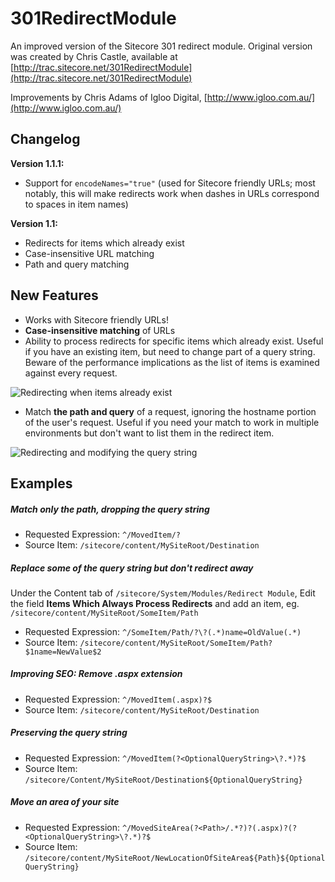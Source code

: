 301RedirectModule
=================

An improved version of the Sitecore 301 redirect module. Original version was created by Chris Castle, available at [http://trac.sitecore.net/301RedirectModule](http://trac.sitecore.net/301RedirectModule)

Improvements by Chris Adams of Igloo Digital, [http://www.igloo.com.au/](http://www.igloo.com.au/)

## Changelog ##

**Version 1.1.1:**

* Support for `encodeNames="true"` (used for Sitecore friendly URLs; most notably, this will make redirects work when dashes in URLs correspond to spaces in item names)

**Version 1.1:**

* Redirects for items which already exist
* Case-insensitive URL matching
* Path and query matching

## New Features ##

* Works with Sitecore friendly URLs!
* **Case-insensitive matching** of URLs
* Ability to process redirects for specific items which already exist. Useful if you have an existing item, but need to change part of a query string. Beware of the performance implications as the list of items is examined against every request.

![Redirecting when items already exist](http://blog.igloo.com.au/wp-content/uploads/2012/08/AlwaysRedirect.png)

* Match **the path and query** of a request, ignoring the hostname portion of the user's request. Useful if you need your match to work in multiple environments but don't want to list them in the redirect item.

![Redirecting and modifying the query string](http://blog.igloo.com.au/wp-content/uploads/2012/08/SiteAreaRedirect.png)

## Examples ##
##### Match only the path, dropping the query string #####
- Requested Expression: `^/MovedItem/?`
- Source Item: `/sitecore/content/MySiteRoot/Destination`

##### Replace some of the query string but don't redirect away #####
Under the Content tab of `/sitecore/System/Modules/Redirect Module`, Edit the field **Items Which Always Process Redirects** and add an item, eg. `/sitecore/content/MySiteRoot/SomeItem/Path`

- Requested Expression: `^/SomeItem/Path/?\?(.*)name=OldValue(.*)`
- Source Item: `/sitecore/content/MySiteRoot/SomeItem/Path?$1name=NewValue$2`

##### Improving SEO: Remove .aspx extension #####
- Requested Expression: `^/MovedItem(.aspx)?$`
- Source Item: `/sitecore/content/MySiteRoot/Destination`

##### Preserving the query string #####
- Requested Expression: `^/MovedItem(?<OptionalQueryString>\?.*)?$`
- Source Item: `/sitecore/Content/MySiteRoot/Destination${OptionalQueryString}`

##### Move an area of your site #####
- Requested Expression: `^/MovedSiteArea(?<Path>/.*?)?(.aspx)?(?<OptionalQueryString>\?.*)?$`
- Source Item: `/sitecore/content/MySiteRoot/NewLocationOfSiteArea${Path}${OptionalQueryString}`